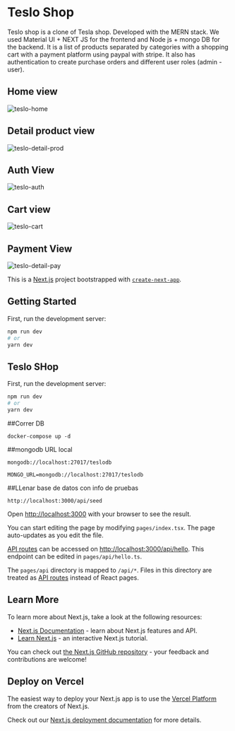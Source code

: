 # Teslo Shop

Teslo shop is a clone of Tesla shop. Developed with the MERN stack.
We used Material UI + NEXT JS for the frontend and Node js + mongo DB for the backend. 
It is a list of products separated by categories with a shopping cart with a payment platform using paypal with stripe.
It also has authentication to create purchase orders and different user roles (admin - user).

## Home view

![teslo-home](https://user-images.githubusercontent.com/25686886/206232806-3ddae6ed-7aec-46d9-a7c4-323df8950fd9.png)

## Detail product view

![teslo-detail-prod](https://user-images.githubusercontent.com/25686886/206233181-1cad78ad-ed63-4fb5-9a88-f71f8375bd6a.png)

## Auth View

![teslo-auth](https://user-images.githubusercontent.com/25686886/206232864-0872bcb1-ec9d-4c65-b0fc-d5eb16988014.png)

## Cart view

![teslo-cart](https://user-images.githubusercontent.com/25686886/206232938-de175850-86ec-4ea7-9220-aae08b0e5e5e.png)

## Payment View

![teslo-detail-pay](https://user-images.githubusercontent.com/25686886/206233061-8df9b045-883b-44cd-b6cc-7c1ed498d46e.png)


This is a [Next.js](https://nextjs.org/) project bootstrapped with [`create-next-app`](https://github.com/vercel/next.js/tree/canary/packages/create-next-app).

## Getting Started

First, run the development server:

```bash
npm run dev
# or
yarn dev
```

## Teslo SHop

First, run the development server:

```bash
npm run dev
# or
yarn dev
```

##Correr DB

```
docker-compose up -d

```

##mongodb URL local

```
mongodb://localhost:27017/teslodb

```

```
MONGO_URL=mongodb://localhost:27017/teslodb

```

##LLenar base de datos con info de pruebas

```
http://localhost:3000/api/seed

```

Open [http://localhost:3000](http://localhost:3000) with your browser to see the result.

You can start editing the page by modifying `pages/index.tsx`. The page auto-updates as you edit the file.

[API routes](https://nextjs.org/docs/api-routes/introduction) can be accessed on [http://localhost:3000/api/hello](http://localhost:3000/api/hello). This endpoint can be edited in `pages/api/hello.ts`.

The `pages/api` directory is mapped to `/api/*`. Files in this directory are treated as [API routes](https://nextjs.org/docs/api-routes/introduction) instead of React pages.

## Learn More

To learn more about Next.js, take a look at the following resources:

- [Next.js Documentation](https://nextjs.org/docs) - learn about Next.js features and API.
- [Learn Next.js](https://nextjs.org/learn) - an interactive Next.js tutorial.

You can check out [the Next.js GitHub repository](https://github.com/vercel/next.js/) - your feedback and contributions are welcome!

## Deploy on Vercel

The easiest way to deploy your Next.js app is to use the [Vercel Platform](https://vercel.com/new?utm_medium=default-template&filter=next.js&utm_source=create-next-app&utm_campaign=create-next-app-readme) from the creators of Next.js.

Check out our [Next.js deployment documentation](https://nextjs.org/docs/deployment) for more details.
